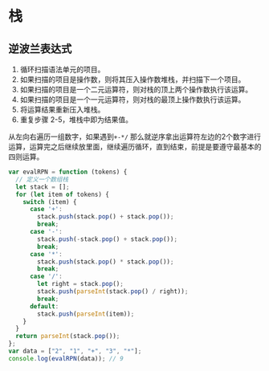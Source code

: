 # 栈

## 逆波兰表达式

1. 循环扫描语法单元的项目。
2. 如果扫描的项目是操作数，则将其压入操作数堆栈，并扫描下一个项目。
3. 如果扫描的项目是一个二元运算符，则对栈的顶上两个操作数执行该运算。
4. 如果扫描的项目是一个一元运算符，则对栈的最顶上操作数执行该运算。
5. 将运算结果重新压入堆栈。
6. 重复步骤 2-5，堆栈中即为结果值。

从左向右遍历一组数字，如果遇到`+-*/` 那么就逆序拿出运算符左边的2个数字进行运算，运算完之后继续放里面，继续遍历循环，直到结束，前提是要遵守最基本的四则运算。

```js
var evalRPN = function (tokens) {
  // 定义一个数组栈
  let stack = [];
  for (let item of tokens) {
    switch (item) {
      case '+':
        stack.push(stack.pop() + stack.pop());
        break;
      case '-':
        stack.push(-stack.pop() + stack.pop());
        break;
      case '*':
        stack.push(stack.pop() * stack.pop());
        break;
      case '/':
        let right = stack.pop();
        stack.push(parseInt(stack.pop() / right));
        break;
      default:
        stack.push(parseInt(item));
    }
  }
  return parseInt(stack.pop());
};
var data = ["2", "1", "+", "3", "*"];
console.log(evalRPN(data)); // 9
```

